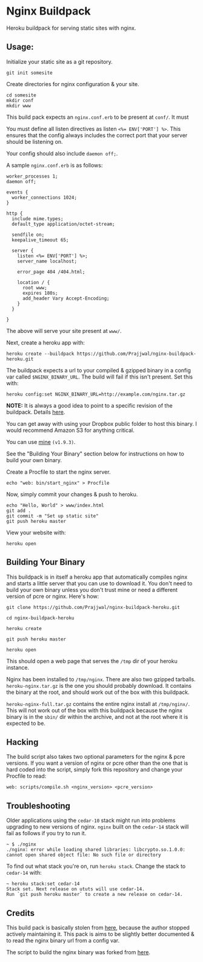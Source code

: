 # Nginx Buildpack

Heroku buildpack for serving static sites with nginx.

## Usage:

Initialize your static site as a git repository.

    git init somesite

Create directories for nginx configuration & your site.

    cd somesite
    mkdir conf
    mkdir www

This build pack expects an `nginx.conf.erb` to be present at `conf/`. It must

You must define all listen directives as listen `<%= ENV['PORT'] %>`. This ensures
that the config always includes the correct port that your server should be
listening on.

Your config should also include `daemon off;`.

A sample `nginx.conf.erb` is as follows:

    worker_processes 1;
    daemon off;

    events {
      worker_connections 1024;
    }

    http {
      include mime.types;
      default_type application/octet-stream;

      sendfile on;
      keepalive_timeout 65;

      server {
        listen <%= ENV['PORT'] %>;
        server_name localhost;

        error_page 404 /404.html;

        location / {
          root www;
          expires 180s;
          add_header Vary Accept-Encoding;
        }
      }

    }

The above will serve your site present at `www/`.

Next, create a heroku app with:

    heroku create --buildpack https://github.com/Prajjwal/nginx-buildpack-heroku.git

The buildpack expects a url to your compiled & gzipped binary in a config var
called `$NGINX_BINARY_URL`. The build will fail if this isn't present. Set this with:

    heroku config:set NGINX_BINARY_URL=http://example.com/nginx.tar.gz

**NOTE:** It is always a good idea to point to a specific revision of the
buildpack. Details [here](https://devcenter.heroku.com/articles/buildpacks#using-a-custom-buildpack).

You can get away with using your Dropbox public folder to host this binary. I
would recommend Amazon S3 for anything critical.

You can use [mine](https://mega.nz/#!LcMyQQ7L!BsTneKZl7NuAoGOir_WbeTptf7xC-jrRapw8PIJiiW8) `(v1.9.3)`.

See the "Building Your Binary" section below for instructions on how to build
your own binary.

Create a Procfile to start the nginx server.

    echo "web: bin/start_nginx" > Procfile

Now, simply commit your changes & push to heroku.

    echo "Hello, World" > www/index.html
    git add .
    git commit -m "Set up static site"
    git push heroku master

View your website with:

    heroku open

## Building Your Binary

This buildpack is in itself a heroku app that automatically compiles nginx and
starts a little server that you can use to download it. You don't need to build
your own binary unless you don't trust mine or need a different version of pcre
or nginx. Here's how:

    git clone https://github.com/Prajjwal/nginx-buildpack-heroku.git

    cd nginx-buildpack-heroku

    heroku create

    git push heroku master

    heroku open

This should open a web page that serves the `/tmp` dir of your heroku instance.

Nginx has been installed to `/tmp/nginx`. There are also two gzipped tarballs.
`heroku-nginx.tar.gz` is the one you should probably download. It contains the
binary at the root, and should work out of the box with this buildpack.

`heroku-nginx-full.tar.gz` contains the entire nginx install at `/tmp/nginx/`.
This will not work out of the box with this buildpack because the nginx binary
is in the `sbin/` dir within the archive, and not at the root where it is
expected to be.

## Hacking

The build script also takes two optional parameters for the nginx & pcre versions.
If you want a version of nginx or pcre other than the one that is hard coded
into the script, simply fork this repository and change your Procfile to read:

    web: scripts/compile.sh <nginx_version> <pcre_version>

## Troubleshooting

Older applications using the `cedar-10` stack might run into problems upgrading
to new versions of nginx. `nginx` built on the `cedar-14` stack will fail as
follows if you try to run it.

    ~ $ ./nginx
    ./nginx: error while loading shared libraries: libcrypto.so.1.0.0: cannot open shared object file: No such file or directory

To find out what stack you're on, run `heroku stack`. Change the stack to
`cedar-14` with:

    ~ heroku stack:set cedar-14
    Stack set. Next release on ututs will use cedar-14.
    Run `git push heroku master` to create a new release on cedar-14.

## Credits

This build pack is basically stolen from [here](https://github.com/essh/heroku-buildpack-nginx),
because the author stopped actively maintaining it. This pack is aims to be
slightly better documented & to read the nginx binary url from a config var.

The script to build the nginx binary was forked from
[here](https://github.com/ryandotsmith/nginx-buildpack/blob/master/scripts/build_nginx.sh).
